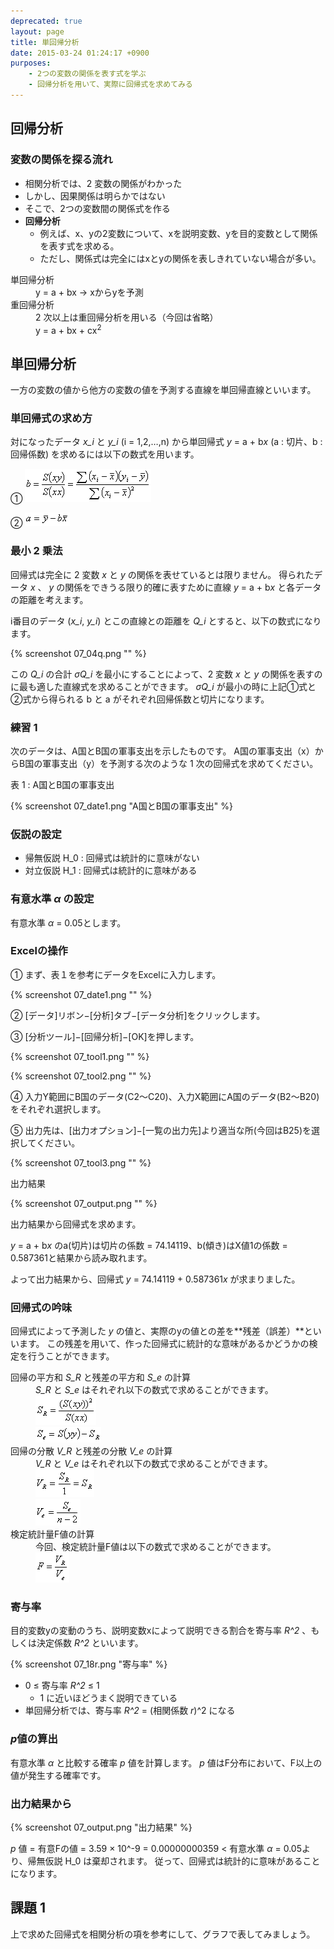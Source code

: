 ```yaml
---
deprecated: true
layout: page
title: 単回帰分析
date: 2015-03-24 01:24:17 +0900
purposes:
    - 2つの変数の関係を表す式を学ぶ
    - 回帰分析を用いて、実際に回帰式を求めてみる
---
```



回帰分析
--------

### 変数の関係を探る流れ

-   相関分析では、2 変数の関係がわかった
-   しかし、因果関係は明らかではない
-   そこで、2つの変数間の関係式を作る
-   **回帰分析**
    -   例えば、x、yの2変数について、xを説明変数、yを目的変数として関係を表す式を求める。
    -   ただし、関係式は完全にはxとyの関係を表しきれていない場合が多い。

<dl>
<dt>単回帰分析</dt>
<dd>y = a + bx &rarr; xからyを予測</dd>
<dt>重回帰分析</dt>
<dd>2 次以上は重回帰分析を用いる（今回は省略）</dd>
<dd>y = a + bx + cx<sup>2</sup></dd>
</dl>


単回帰分析
----------

一方の変数の値から他方の変数の値を予測する直線を単回帰直線といいます。

### 単回帰式の求め方

対になったデータ *x_i* と *y_i* (i = 1,2,&hellip;,n) から単回帰式 *y* = a + b<i>x</i> (a : 切片、b : 回帰係数) を求めるには以下の数式を用います。

&#9312; <span><img src="pic/07_02b.png" /></span>

&#9313; <span><img src="pic/07_03a.png" /></span>

### 最小 2 乗法

回帰式は完全に 2 変数 *x* と *y* の関係を表せているとは限りません。
得られたデータ *x* 、 *y* の関係をできうる限り的確に表すために直線 *y* = a + b<i>x</i> と各データの距離を考えます。

i番目のデータ (*x_i*, *y_i*) とこの直線との距離を *Q_i* とすると、以下の数式になります。

{% screenshot 07_04q.png "" %}

この *Q_i* の合計 $\sigma$*Q_i* を最小にすることによって、2 変数 *x* と *y* の関係を表すのに最も適した直線式を求めることができます。
$\sigma$*Q_i* が最小の時に上記&#9312;式と&#9313;式から得られる b と a がそれぞれ回帰係数と切片になります。

### 練習 1

次のデータは、A国とB国の軍事支出を示したものです。
A国の軍事支出（x）からB国の軍事支出（y）を予測する次のような 1 次の回帰式を求めてください。

表 1  : A国とB国の軍事支出

{% screenshot 07_date1.png "A国とB国の軍事支出" %}

### 仮説の設定

-   帰無仮説 H_0 : 回帰式は統計的に意味がない
-   対立仮説 H_1 : 回帰式は統計的に意味がある

### 有意水準 *$\alpha$* の設定

有意水準 *$\alpha$* = 0.05とします。

### Excelの操作

&#9312; まず、表１を参考にデータをExcelに入力します。

{% screenshot 07_date1.png "" %}

&#9313; [データ]リボン−[分析]タブ−[データ分析]をクリックします。

&#9314; [分析ツール]−[回帰分析]−[OK]を押します。

{% screenshot 07_tool1.png "" %}

{% screenshot 07_tool2.png "" %}

&#9315; 入力Y範囲にB国のデータ(C2〜C20)、入力X範囲にA国のデータ(B2〜B20)をそれぞれ選択します。

&#9316; 出力先は、[出力オプション]−[一覧の出力先]より適当な所(今回はB25)を選択してください。

{% screenshot 07_tool3.png "" %}

出力結果

{% screenshot 07_output.png "" %}

出力結果から回帰式を求めます。

*y* = a + b<i>x</i> のa(切片)は切片の係数 = 74.14119、b(傾き)はX値1の係数 = 0.587361と結果から読み取れます。

よって出力結果から、回帰式 *y* = 74.14119 + 0.587361<i>x</i> が求まりました。

### 回帰式の吟味

回帰式によって予測した *y* の値と、実際のyの値との差を**残差（誤差）**といいます。
この残差を用いて、作った回帰式に統計的な意味があるかどうかの検定を行うことができます。

<dl>
<dt>回帰の平方和 <i>S_R</i> と残差の平方和 <i>S_e</i> の計算</dt>
<dd><i>S_R</i> と <i>S_e</i> はそれぞれ以下の数式で求めることができます。</dd>
<dd><img src="pic/07_13sr.png" /></dd>
<dd><img src="pic/07_14se.png" /></dd>
<dt>回帰の分散 <i>V_R</i> と残差の分散 <i>V_e</i> の計算</dt>
<dd><i>V_R</i> と <i>V_e</i> はそれぞれ以下の数式で求めることができます。</dd>
<dd><img src="pic/07_15vr.png" /></dd>
<dd><img src="pic/07_16ve.png" /></dd>
<dt>検定統計量F値の計算</dt>
<dd>今回、検定統計量F値は以下の数式で求めることができます。</dd>
<dd><img src="pic/07_17f.png" /></dd>
</dl>

### 寄与率

目的変数yの変動のうち、説明変数xによって説明できる割合を寄与率 *R^2* 、もしくは決定係数 *R^2* といいます。

{% screenshot 07_18r.png "寄与率" %}

-   0 $\leq$ 寄与率 *R^2* $\leq$ 1
    -   1 に近いほどうまく説明できている
-   単回帰分析では、寄与率 *R^2* = (相関係数 *r*)^2 になる

### $p$値の算出

有意水準 *$\alpha$* と比較する確率 *p* 値を計算します。
*p* 値はF分布において、F以上の値が発生する確率です。

### 出力結果から

{% screenshot 07_output.png "出力結果" %}

*p* 値 = 有意Fの値 = 3.59 &times; 10^-9 = 0.00000000359 $<$ 有意水準 *$\alpha$* = 0.05より、帰無仮説 H_0 は棄却されます。
従って、回帰式は統計的に意味があることになります。


課題 1
------

上で求めた回帰式を相関分析の項を参考にして、グラフで表してみましょう。

